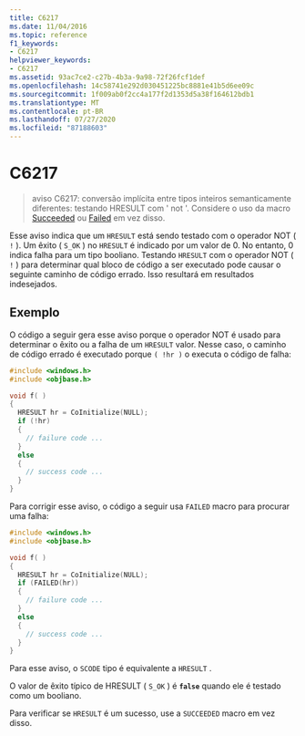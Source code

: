 ```yaml
---
title: C6217
ms.date: 11/04/2016
ms.topic: reference
f1_keywords:
- C6217
helpviewer_keywords:
- C6217
ms.assetid: 93ac7ce2-c27b-4b3a-9a98-72f26fcf1def
ms.openlocfilehash: 14c58741e292d030451225bc8881e41b5d6ee09c
ms.sourcegitcommit: 1f009ab0f2cc4a177f2d1353d5a38f164612bdb1
ms.translationtype: MT
ms.contentlocale: pt-BR
ms.lasthandoff: 07/27/2020
ms.locfileid: "87188603"
---
```

# <a name="c6217"></a>C6217

> aviso C6217: conversão implícita entre tipos inteiros semanticamente diferentes: testando HRESULT com ' not '. Considere o uso da macro [Succeeded](/windows/desktop/api/winerror/nf-winerror-succeeded) ou [Failed](/windows/desktop/api/winerror/nf-winerror-failed) em vez disso.

Esse aviso indica que um `HRESULT` está sendo testado com o operador NOT ( `!` ). Um êxito ( `S_OK` ) no `HRESULT` é indicado por um valor de 0. No entanto, 0 indica falha para um tipo booliano. Testando `HRESULT` com o operador NOT ( `!` ) para determinar qual bloco de código a ser executado pode causar o seguinte caminho de código errado. Isso resultará em resultados indesejados.

## <a name="example"></a>Exemplo

O código a seguir gera esse aviso porque o operador NOT é usado para determinar o êxito ou a falha de um `HRESULT` valor. Nesse caso, o caminho de código errado é executado porque `( !hr )` o executa o código de falha:

```cpp
#include <windows.h>
#include <objbase.h>

void f( )
{
  HRESULT hr = CoInitialize(NULL);
  if (!hr)
  {
    // failure code ...
  }
  else
  {
    // success code ...
  }
}
```

Para corrigir esse aviso, o código a seguir usa `FAILED` macro para procurar uma falha:

```cpp
#include <windows.h>
#include <objbase.h>

void f( )
{
  HRESULT hr = CoInitialize(NULL);
  if (FAILED(hr))
  {
    // failure code ...
  }
  else
  {
    // success code ...
  }
}
```

Para esse aviso, o `SCODE` tipo é equivalente a `HRESULT` .

O valor de êxito típico de HRESULT ( `S_OK` ) é **`false`** quando ele é testado como um booliano.

Para verificar se `HRESULT` é um sucesso, use a `SUCCEEDED` macro em vez disso.
